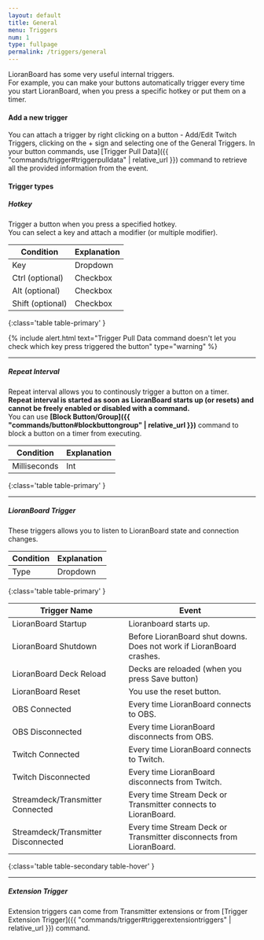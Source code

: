 ```yaml
---
layout: default
title: General
menu: Triggers
num: 1
type: fullpage
permalink: /triggers/general
---
```


LioranBoard has some very useful internal triggers.\
For example, you can make your buttons automatically trigger every time you start LioranBoard, when you press a specific hotkey or put them on a timer.

#### Add a new trigger 
You can attach a trigger by right clicking on a button - Add/Edit Twitch Triggers, clicking on the + sign and selecting one of the General Triggers.
In your button commands, use [Trigger Pull Data]({{ "commands/trigger#triggerpulldata" | relative_url }}) command to retrieve all the provided information from the event.   

#### Trigger types  


##### Hotkey

Trigger a button when you press a specified hotkey.\
You can select a key and attach a modifier (or multiple modifier).

| Condition | Explanation | 
|-------|--------|
| Key | Dropdown | Key press to listen to
| Ctrl (optional) | Checkbox | Whether you want to attach Ctrl modifier, for example press CTRL+K.
| Alt (optional) | Checkbox | Whether you want to attach Alt modifier, i.e. press Alt+K.
| Shift (optional) | Checkbox | Whether you want to attach Shift modifier, i.e. press Shift+K.
{:class='table table-primary' }

{% include alert.html text="Trigger Pull Data command doesn't let you check which key press triggered the button" type="warning" %} 

<hr>

##### Repeat Interval
Repeat interval allows you to continously trigger a button on a timer.\
**Repeat interval is started as soon as LioranBoard starts up (or resets) and cannot be freely enabled or disabled with a command.**\
You can use **[Block Button/Group]({{ "commands/button#blockbuttongroup" | relative_url }})** command to block a button on a timer from executing.

| Condition | Explanation | 
|-------|--------|
| Milliseconds | Int | How often to trigger the button.
{:class='table table-primary' }


<hr>


##### LioranBoard Trigger
These triggers allows you to listen to LioranBoard state and connection changes.

| Condition | Explanation | 
|-------|--------|
| Type | Dropdown | Select type of the trigger.
{:class='table table-primary' }

| Trigger Name | Event | 
|-------|--------|
|LioranBoard Startup| Lioranboard starts up. 
|LioranBoard Shutdown | Before LioranBoard shut downs. Does not work if LioranBoard crashes.
|LioranBoard Deck Reload| Decks are reloaded (when you press Save button)
|LioranBoard Reset | You use the reset button.
|OBS Connected | Every time LioranBoard connects to OBS.
|OBS Disconnected|Every time LioranBoard disconnects from OBS.
|Twitch Connected | Every time LioranBoard connects to Twitch.
|Twitch Disconnected |Every time LioranBoard disconnects from Twitch.
|Streamdeck/Transmitter Connected| Every time Stream Deck or Transmitter connects to LioranBoard.
|Streamdeck/Transmitter Disconnected| Every time Stream Deck or Transmitter disconnects from LioranBoard.
{:class='table table-secondary table-hover' }

<hr>


##### Extension Trigger

Extension triggers can come from Transmitter extensions or from [Trigger Extension Trigger]({{ "commands/trigger#triggerextensiontriggers" | relative_url }}) command.